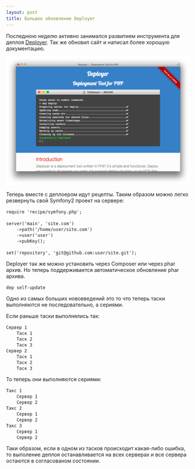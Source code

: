 ```yaml
---
layout: post
title: Большое обновление Deployer
---
```


Последнюю неделю активно занимался развитием инструмента для деплоя [Deployer](http://deployer.in).
Так же обновил сайт и написал более хорошую документацию.

![Deployer](/assets/new-deployer/deployer.png)

<!--more-->

Теперь вместе с деплоером идут рецепты. Таким образом можно легко резвернуть свой Symfony2 проект на сервере:

<!-- lang: php -->
```
require 'recipe/symfony.php';

server('main', 'site.com')
    ->path('/home/user/site.com')
    ->user('user')
    ->pubKey();

set('repository', 'git@github.com:user/site.git');
```

Deployer так же можно установить через Composer или через phar архив.
Но теперь поддерживается автоматическое обновление phar архива.

```
dep self-update
```

Одно из самых больших нововведений это то что теперь таски выполняются не последовательно, а сериями.

Если раньше таски выполнялись так:

```
Сервер 1
    Таск 1
    Таск 2
    Таск 3
Сервер 2
    Таск 1
    Таск 2
    Таск 3
```

То теперь они выполняются сериями:

```
Такс 1
    Сервер 1
    Сервер 2
Такс 2
    Сервер 1
    Сервер 2
Такс 3
    Сервер 1
    Сервер 2
```

Таки образом, если в одном из тасков происходит какая-либо ошибка, то выполение деплоя останавливается на всех серверах
и все сервера остаются в согласованом состоянии.

